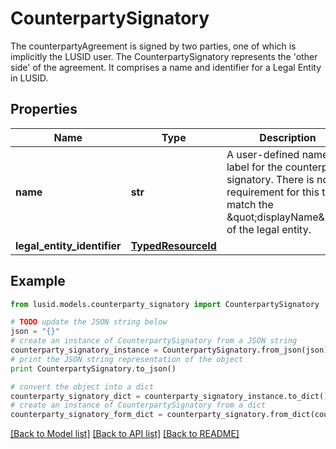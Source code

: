 # CounterpartySignatory

The counterpartyAgreement is signed by two parties, one of which is implicitly the LUSID user.  The CounterpartySignatory represents the 'other side' of the agreement.  It comprises a name and identifier for a Legal Entity in LUSID.

## Properties
Name | Type | Description | Notes
------------ | ------------- | ------------- | -------------
**name** | **str** | A user-defined name or label for the counterparty signatory.  There is no requirement for this to match the \&quot;displayName\&quot; of the legal entity. | 
**legal_entity_identifier** | [**TypedResourceId**](TypedResourceId.md) |  | 

## Example

```python
from lusid.models.counterparty_signatory import CounterpartySignatory

# TODO update the JSON string below
json = "{}"
# create an instance of CounterpartySignatory from a JSON string
counterparty_signatory_instance = CounterpartySignatory.from_json(json)
# print the JSON string representation of the object
print CounterpartySignatory.to_json()

# convert the object into a dict
counterparty_signatory_dict = counterparty_signatory_instance.to_dict()
# create an instance of CounterpartySignatory from a dict
counterparty_signatory_form_dict = counterparty_signatory.from_dict(counterparty_signatory_dict)
```
[[Back to Model list]](../README.md#documentation-for-models) [[Back to API list]](../README.md#documentation-for-api-endpoints) [[Back to README]](../README.md)


